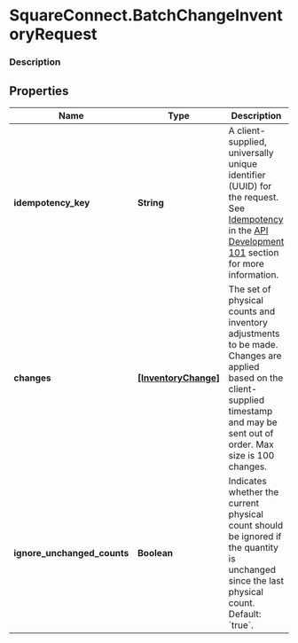 # SquareConnect.BatchChangeInventoryRequest

### Description



## Properties
Name | Type | Description | Notes
------------ | ------------- | ------------- | -------------
**idempotency_key** | **String** | A client-supplied, universally unique identifier (UUID) for the request.  See [Idempotency](/basics/api101/idempotency) in the [API Development 101](/basics/api101/overview) section for more information. | [optional] 
**changes** | [**[InventoryChange]**](InventoryChange.md) | The set of physical counts and inventory adjustments to be made. Changes are applied based on the client-supplied timestamp and may be sent out of order. Max size is 100 changes. | [optional] 
**ignore_unchanged_counts** | **Boolean** | Indicates whether the current physical count should be ignored if the quantity is unchanged since the last physical count. Default: &#x60;true&#x60;. | [optional] 


